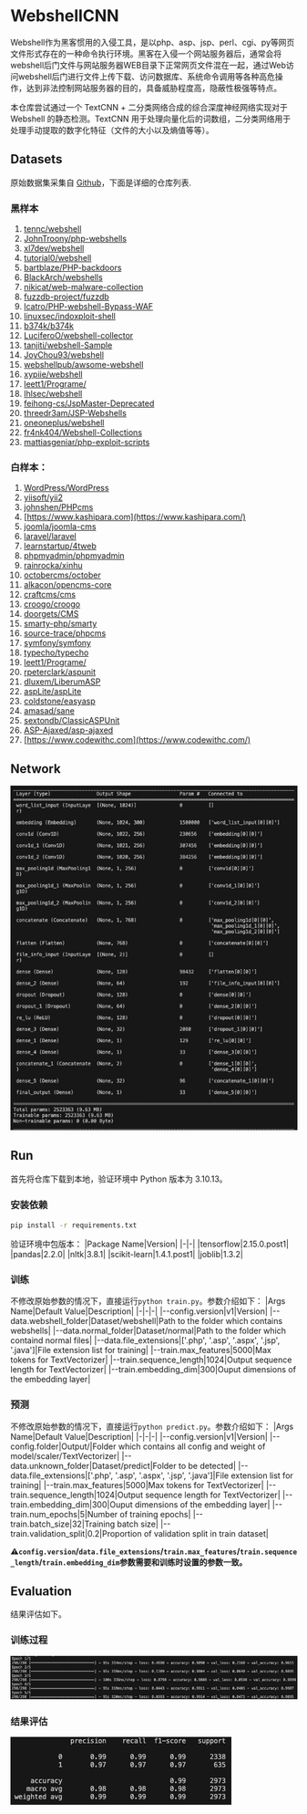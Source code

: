 # WebshellCNN
Webshell作为黑客惯用的入侵工具，是以php、asp、jsp、perl、cgi、py等网页文件形式存在的一种命令执行环境。黑客在入侵一个网站服务器后，通常会将webshell后门文件与网站服务器WEB目录下正常网页文件混在一起，通过Web访问webshell后门进行文件上传下载、访问数据库、系统命令调用等各种高危操作，达到非法控制网站服务器的目的，具备威胁程度高，隐蔽性极强等特点。

本仓库尝试通过一个 TextCNN + 二分类网络合成的综合深度神经网络实现对于 Webshell 的静态检测。TextCNN 用于处理向量化后的词数组，二分类网络用于处理手动提取的数字化特征（文件的大小以及熵值等等）。

## Datasets
原始数据集采集自 [Github](https://github.com)，下面是详细的仓库列表.

### 黑样本
1. [tennc/webshell](https://github.com/tennc/webshell)
2. [JohnTroony/php-webshells](https://github.com/JohnTroony/php-webshells)
3. [xl7dev/webshell](https://github.com/xl7dev/webshell)
4. [tutorial0/webshell](https://github.com/tutorial0/webshell)
5. [bartblaze/PHP-backdoors](https://github.com/bartblaze/PHP-backdoors)
6. [BlackArch/webshells](https://github.com/BlackArch/webshells)
7. [nikicat/web-malware-collection](https://github.com/nikicat/web-malware-collection)
8. [fuzzdb-project/fuzzdb](https://github.com/fuzzdb-project/fuzzdb)
9. [lcatro/PHP-webshell-Bypass-WAF](https://github.com/lcatro/PHP-webshell-Bypass-WAF)
10. [linuxsec/indoxploit-shell](https://github.com/linuxsec/indoxploit-shell)
11. [b374k/b374k](https://github.com/b374k/b374k)
12. [LuciferoO/webshell-collector](https://github.com/LuciferoO/webshell-collector)
13. [tanjiti/webshell-Sample](https://github.com/tanjiti/webshell-Sample)
14. [JoyChou93/webshell](https://github.com/JoyChou93/webshell)
15. [webshellpub/awsome-webshell](https://github.com/webshellpub/awsome-webshell)
16. [xypiie/webshell](https://github.com/xypiie/webshell)
17. [leett1/Programe/](https://github.com/leett1/Programe/)
18. [lhlsec/webshell](https://github.com/lhlsec/webshell)
19. [feihong-cs/JspMaster-Deprecated](https://github.com/feihong-cs/JspMaster-Deprecated)
20. [threedr3am/JSP-Webshells](https://github.com/threedr3am/JSP-Webshells)
21. [oneoneplus/webshell](https://github.com/oneoneplus/webshell)
22. [fr4nk404/Webshell-Collections](https://github.com/fr4nk404/Webshell-Collections)
23. [mattiasgeniar/php-exploit-scripts](https://github.com/mattiasgeniar/php-exploit-scripts)

### 白样本：
1. [WordPress/WordPress](https://github.com/WordPress/WordPress)
2. [yiisoft/yii2](https://github.com/yiisoft/yii2) 
3. [johnshen/PHPcms](https://github.com/johnshen/PHPcms)
4. [https://www.kashipara.com](https://www.kashipara.com/)
5. [joomla/joomla-cms](https://github.com/joomla/joomla-cms)
6. [laravel/laravel](https://github.com/laravel/laravel)
7. [learnstartup/4tweb](https://github.com/learnstartup/4tweb)
8. [phpmyadmin/phpmyadmin](https://github.com/phpmyadmin/phpmyadmin)
9. [rainrocka/xinhu](https://github.com/rainrocka/xinhu)
10. [octobercms/october](https://github.com/octobercms/october)
11. [alkacon/opencms-core](https://github.com/alkacon/opencms-core)
12. [craftcms/cms](https://github.com/craftcms/cms)
13. [croogo/croogo](https://github.com/croogo/croogo)
14. [doorgets/CMS](https://github.com/doorgets/CMS)
15. [smarty-php/smarty](https://github.com/smarty-php/smarty)
16. [source-trace/phpcms](https://github.com/source-trace/phpcms)
17. [symfony/symfony](https://github.com/symfony/symfony)
18. [typecho/typecho](https://github.com/typecho/typecho)
19. [leett1/Programe/](https://github.com/leett1/Programe/)
20. [rpeterclark/aspunit](https://github.com/rpeterclark/aspunit)
21. [dluxem/LiberumASP](https://github.com/dluxem/LiberumASP)
22. [aspLite/aspLite](https://github.com/aspLite/aspLite)
23. [coldstone/easyasp](https://github.com/coldstone/easyasp)
24. [amasad/sane](https://github.com/amasad/sane)
25. [sextondb/ClassicASPUnit](https://github.com/sextondb/ClassicASPUnit)
26. [ASP-Ajaxed/asp-ajaxed](https://github.com/ASP-Ajaxed/asp-ajaxed)
27. [https://www.codewithc.com](https://www.codewithc.com/)

## Network
![](Pictures/network.png)

## Run
首先将仓库下载到本地，验证环境中 Python 版本为 3.10.13。

### 安装依赖

```bash
pip install -r requirements.txt
```

验证环境中包版本：
|Package Name|Version|
|-|-|
|tensorflow|2.15.0.post1|
|pandas|2.2.0|
|nltk|3.8.1|
|scikit-learn|1.4.1.post1|
|joblib|1.3.2|

### 训练
不修改原始参数的情况下，直接运行`python train.py`。参数介绍如下：
|Args Name|Default Value|Description|
|-|-|-|
|--config.version|v1|Version|
|--data.webshell_folder|Dataset/webshell|Path to the folder which contains webshells|
|--data.normal_folder|Dataset/normal|Path to the folder which containd normal files|
|--data.file_extensions|['.php', '.asp', '.aspx', '.jsp', '.java']|File extension list for training|
|--train.max_features|5000|Max tokens for TextVectorizer|
|--train.sequence_length|1024|Output sequence length for TextVectorizer|
|--train.embedding_dim|300|Ouput dimensions of the embedding layer|

### 预测
不修改原始参数的情况下，直接运行`python predict.py`。参数介绍如下：
|Args Name|Default Value|Description|
|-|-|-|
|--config.version|v1|Version|
|--config.folder|Output/|Folder which contains all config and weight of model/scaler/TextVectorizer|
|--data.unknown_folder|Dataset/predict|Folder to be detected|
|--data.file_extensions|['.php', '.asp', '.aspx', '.jsp', '.java']|File extension list for training|
|--train.max_features|5000|Max tokens for TextVectorizer|
|--train.sequence_length|1024|Output sequence length for TextVectorizer|
|--train.embedding_dim|300|Ouput dimensions of the embedding layer|
|--train.num_epochs|5|Number of training epochs|
|--train.batch_size|32|Training batch size|
|--train.validation_split|0.2|Proportion of validation split in train dataset|

**⚠️`config.version`/`data.file_extensions`/`train.max_features`/`train.sequence_length`/`train.embedding_dim`参数需要和训练时设置的参数一致。**

## Evaluation
结果评估如下。

### 训练过程
![](Pictures/train.png)

### 结果评估
![](Pictures/evaluation.png)

